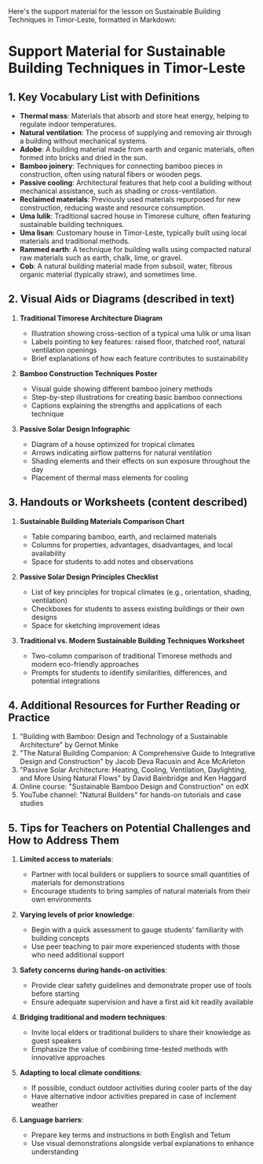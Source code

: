 Here's the support material for the lesson on Sustainable Building Techniques in Timor-Leste, formatted in Markdown:

# Support Material for Sustainable Building Techniques in Timor-Leste

## 1. Key Vocabulary List with Definitions

- **Thermal mass**: Materials that absorb and store heat energy, helping to regulate indoor temperatures.
- **Natural ventilation**: The process of supplying and removing air through a building without mechanical systems.
- **Adobe**: A building material made from earth and organic materials, often formed into bricks and dried in the sun.
- **Bamboo joinery**: Techniques for connecting bamboo pieces in construction, often using natural fibers or wooden pegs.
- **Passive cooling**: Architectural features that help cool a building without mechanical assistance, such as shading or cross-ventilation.
- **Reclaimed materials**: Previously used materials repurposed for new construction, reducing waste and resource consumption.
- **Uma lulik**: Traditional sacred house in Timorese culture, often featuring sustainable building techniques.
- **Uma lisan**: Customary house in Timor-Leste, typically built using local materials and traditional methods.
- **Rammed earth**: A technique for building walls using compacted natural raw materials such as earth, chalk, lime, or gravel.
- **Cob**: A natural building material made from subsoil, water, fibrous organic material (typically straw), and sometimes lime.

## 2. Visual Aids or Diagrams (described in text)

1. **Traditional Timorese Architecture Diagram**
   - Illustration showing cross-section of a typical uma lulik or uma lisan
   - Labels pointing to key features: raised floor, thatched roof, natural ventilation openings
   - Brief explanations of how each feature contributes to sustainability

2. **Bamboo Construction Techniques Poster**
   - Visual guide showing different bamboo joinery methods
   - Step-by-step illustrations for creating basic bamboo connections
   - Captions explaining the strengths and applications of each technique

3. **Passive Solar Design Infographic**
   - Diagram of a house optimized for tropical climates
   - Arrows indicating airflow patterns for natural ventilation
   - Shading elements and their effects on sun exposure throughout the day
   - Placement of thermal mass elements for cooling

## 3. Handouts or Worksheets (content described)

1. **Sustainable Building Materials Comparison Chart**
   - Table comparing bamboo, earth, and reclaimed materials
   - Columns for properties, advantages, disadvantages, and local availability
   - Space for students to add notes and observations

2. **Passive Solar Design Principles Checklist**
   - List of key principles for tropical climates (e.g., orientation, shading, ventilation)
   - Checkboxes for students to assess existing buildings or their own designs
   - Space for sketching improvement ideas

3. **Traditional vs. Modern Sustainable Building Techniques Worksheet**
   - Two-column comparison of traditional Timorese methods and modern eco-friendly approaches
   - Prompts for students to identify similarities, differences, and potential integrations

## 4. Additional Resources for Further Reading or Practice

1. "Building with Bamboo: Design and Technology of a Sustainable Architecture" by Gernot Minke
2. "The Natural Building Companion: A Comprehensive Guide to Integrative Design and Construction" by Jacob Deva Racusin and Ace McArleton
3. "Passive Solar Architecture: Heating, Cooling, Ventilation, Daylighting, and More Using Natural Flows" by David Bainbridge and Ken Haggard
4. Online course: "Sustainable Bamboo Design and Construction" on edX
5. YouTube channel: "Natural Builders" for hands-on tutorials and case studies

## 5. Tips for Teachers on Potential Challenges and How to Address Them

1. **Limited access to materials**: 
   - Partner with local builders or suppliers to source small quantities of materials for demonstrations
   - Encourage students to bring samples of natural materials from their own environments

2. **Varying levels of prior knowledge**:
   - Begin with a quick assessment to gauge students' familiarity with building concepts
   - Use peer teaching to pair more experienced students with those who need additional support

3. **Safety concerns during hands-on activities**:
   - Provide clear safety guidelines and demonstrate proper use of tools before starting
   - Ensure adequate supervision and have a first aid kit readily available

4. **Bridging traditional and modern techniques**:
   - Invite local elders or traditional builders to share their knowledge as guest speakers
   - Emphasize the value of combining time-tested methods with innovative approaches

5. **Adapting to local climate conditions**:
   - If possible, conduct outdoor activities during cooler parts of the day
   - Have alternative indoor activities prepared in case of inclement weather

6. **Language barriers**:
   - Prepare key terms and instructions in both English and Tetum
   - Use visual demonstrations alongside verbal explanations to enhance understanding